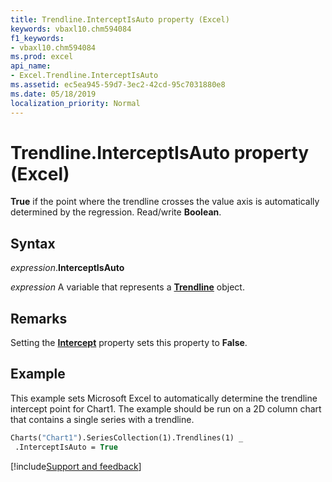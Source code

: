 ```yaml
---
title: Trendline.InterceptIsAuto property (Excel)
keywords: vbaxl10.chm594084
f1_keywords:
- vbaxl10.chm594084
ms.prod: excel
api_name:
- Excel.Trendline.InterceptIsAuto
ms.assetid: ec5ea945-59d7-3ec2-42cd-95c7031880e8
ms.date: 05/18/2019
localization_priority: Normal
---
```



# Trendline.InterceptIsAuto property (Excel)

**True** if the point where the trendline crosses the value axis is automatically determined by the regression. Read/write **Boolean**.


## Syntax

_expression_.**InterceptIsAuto**

_expression_ A variable that represents a **[Trendline](Excel.Trendline(object).md)** object.


## Remarks

Setting the **[Intercept](Excel.Trendline.Intercept.md)** property sets this property to **False**.


## Example

This example sets Microsoft Excel to automatically determine the trendline intercept point for Chart1. The example should be run on a 2D column chart that contains a single series with a trendline.

```vb
Charts("Chart1").SeriesCollection(1).Trendlines(1) _ 
 .InterceptIsAuto = True
```




[!include[Support and feedback](~/includes/feedback-boilerplate.md)]